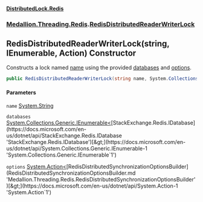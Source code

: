 #### [DistributedLock.Redis](README.md 'README')
### [Medallion.Threading.Redis](Medallion.Threading.Redis.md 'Medallion.Threading.Redis').[RedisDistributedReaderWriterLock](RedisDistributedReaderWriterLock.md 'Medallion.Threading.Redis.RedisDistributedReaderWriterLock')

## RedisDistributedReaderWriterLock(string, IEnumerable<IDatabase>, Action<RedisDistributedSynchronizationOptionsBuilder>) Constructor

Constructs a lock named [name](RedisDistributedReaderWriterLock..ctor.qFVv5NEfnVwOxiU3/Na6Nw.md#Medallion.Threading.Redis.RedisDistributedReaderWriterLock.RedisDistributedReaderWriterLock(string,System.Collections.Generic.IEnumerable_IDatabase_,System.Action_Medallion.Threading.Redis.RedisDistributedSynchronizationOptionsBuilder_).name 'Medallion.Threading.Redis.RedisDistributedReaderWriterLock.RedisDistributedReaderWriterLock(string, System.Collections.Generic.IEnumerable<IDatabase>, System.Action<Medallion.Threading.Redis.RedisDistributedSynchronizationOptionsBuilder>).name') using the provided [databases](RedisDistributedReaderWriterLock..ctor.qFVv5NEfnVwOxiU3/Na6Nw.md#Medallion.Threading.Redis.RedisDistributedReaderWriterLock.RedisDistributedReaderWriterLock(string,System.Collections.Generic.IEnumerable_IDatabase_,System.Action_Medallion.Threading.Redis.RedisDistributedSynchronizationOptionsBuilder_).databases 'Medallion.Threading.Redis.RedisDistributedReaderWriterLock.RedisDistributedReaderWriterLock(string, System.Collections.Generic.IEnumerable<IDatabase>, System.Action<Medallion.Threading.Redis.RedisDistributedSynchronizationOptionsBuilder>).databases') and [options](RedisDistributedReaderWriterLock..ctor.qFVv5NEfnVwOxiU3/Na6Nw.md#Medallion.Threading.Redis.RedisDistributedReaderWriterLock.RedisDistributedReaderWriterLock(string,System.Collections.Generic.IEnumerable_IDatabase_,System.Action_Medallion.Threading.Redis.RedisDistributedSynchronizationOptionsBuilder_).options 'Medallion.Threading.Redis.RedisDistributedReaderWriterLock.RedisDistributedReaderWriterLock(string, System.Collections.Generic.IEnumerable<IDatabase>, System.Action<Medallion.Threading.Redis.RedisDistributedSynchronizationOptionsBuilder>).options').

```csharp
public RedisDistributedReaderWriterLock(string name, System.Collections.Generic.IEnumerable<IDatabase> databases, System.Action<Medallion.Threading.Redis.RedisDistributedSynchronizationOptionsBuilder>? options=null);
```
#### Parameters

<a name='Medallion.Threading.Redis.RedisDistributedReaderWriterLock.RedisDistributedReaderWriterLock(string,System.Collections.Generic.IEnumerable_IDatabase_,System.Action_Medallion.Threading.Redis.RedisDistributedSynchronizationOptionsBuilder_).name'></a>

`name` [System.String](https://docs.microsoft.com/en-us/dotnet/api/System.String 'System.String')

<a name='Medallion.Threading.Redis.RedisDistributedReaderWriterLock.RedisDistributedReaderWriterLock(string,System.Collections.Generic.IEnumerable_IDatabase_,System.Action_Medallion.Threading.Redis.RedisDistributedSynchronizationOptionsBuilder_).databases'></a>

`databases` [System.Collections.Generic.IEnumerable&lt;](https://docs.microsoft.com/en-us/dotnet/api/System.Collections.Generic.IEnumerable-1 'System.Collections.Generic.IEnumerable`1')[StackExchange.Redis.IDatabase](https://docs.microsoft.com/en-us/dotnet/api/StackExchange.Redis.IDatabase 'StackExchange.Redis.IDatabase')[&gt;](https://docs.microsoft.com/en-us/dotnet/api/System.Collections.Generic.IEnumerable-1 'System.Collections.Generic.IEnumerable`1')

<a name='Medallion.Threading.Redis.RedisDistributedReaderWriterLock.RedisDistributedReaderWriterLock(string,System.Collections.Generic.IEnumerable_IDatabase_,System.Action_Medallion.Threading.Redis.RedisDistributedSynchronizationOptionsBuilder_).options'></a>

`options` [System.Action&lt;](https://docs.microsoft.com/en-us/dotnet/api/System.Action-1 'System.Action`1')[RedisDistributedSynchronizationOptionsBuilder](RedisDistributedSynchronizationOptionsBuilder.md 'Medallion.Threading.Redis.RedisDistributedSynchronizationOptionsBuilder')[&gt;](https://docs.microsoft.com/en-us/dotnet/api/System.Action-1 'System.Action`1')